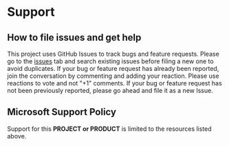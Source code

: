 # Support

## How to file issues and get help  

This project uses GitHub Issues to track bugs and feature requests. Please go to the [issues](https://github.com/microsoft/copilot-app-flows/issues) tab and search existing issues before filing a new one to avoid duplicates. If your bug or feature request has already been reported, join the conversation by commenting and adding your reaction. Please use reactions to vote and not "+1" comments. If your bug or feature request has not been previously reported, please go ahead and file it as a new Issue. 

## Microsoft Support Policy  

Support for this **PROJECT or PRODUCT** is limited to the resources listed above.
